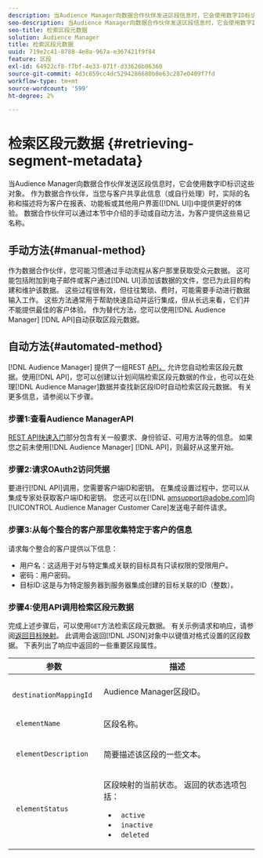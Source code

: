 ```yaml
---
description: 当Audience Manager向数据合作伙伴发送区段信息时，它会使用数字ID标识这些对象。 作为数据合作伙伴，当您与客户共享此信息（或自行处理）时，实际的名称和描述会在报表、功能板或其他用户界面(UI)中为客户提供更好的体验。 数据合作伙伴可以通过本节中介绍的手动或自动方法，为客户提供这些易记名称。
seo-description: 当Audience Manager向数据合作伙伴发送区段信息时，它会使用数字ID标识这些对象。 作为数据合作伙伴，当您与客户共享此信息（或自行处理）时，实际的名称和描述会在报表、功能板或其他用户界面(UI)中为客户提供更好的体验。 数据合作伙伴可以通过本节中介绍的手动或自动方法，为客户提供这些易记名称。
seo-title: 检索区段元数据
solution: Audience Manager
title: 检索区段元数据
uuid: 719e2c41-8788-4e8a-967a-e367421f9f84
feature: 区段
exl-id: 64922cf8-f7bf-4e33-871f-d33626b06360
source-git-commit: 4d3c859cc4dc5294286680b0e63c287e0409f7fd
workflow-type: tm+mt
source-wordcount: '599'
ht-degree: 2%

---
```


# 检索区段元数据 {#retrieving-segment-metadata}

当Audience Manager向数据合作伙伴发送区段信息时，它会使用数字ID标识这些对象。 作为数据合作伙伴，当您与客户共享此信息（或自行处理）时，实际的名称和描述将为客户在报表、功能板或其他用户界面([!DNL UI])中提供更好的体验。 数据合作伙伴可以通过本节中介绍的手动或自动方法，为客户提供这些易记名称。

## 手动方法{#manual-method}

作为数据合作伙伴，您可能习惯通过手动流程从客户那里获取受众元数据。 这可能包括附加到电子邮件或客户通过[!DNL UI]添加该数据的文件，您已为此目的构建和维护该数据。 这些过程很有效，但往往繁琐、费时，可能需要手动进行数据输入工作。 这些方法通常用于帮助快速启动并运行集成，但从长远来看，它们并不能提供最佳的客户体验。 作为替代方法，您可以使用[!DNL Audience Manager] [!DNL API]自动获取区段元数据。

## 自动方法{#automated-method}

[!DNL Audience Manager] 提供了一组REST  [API，](../../api/rest-api-main/rest-api-main.md) 允许您自动检索区段元数据。使用[!DNL API]，您可以创建以计划间隔检索区段元数据的作业，也可以在处理[!DNL Audience Manager]数据并查找新区段ID时自动检索区段元数据。 有关更多信息，请参阅以下步骤。

### 步骤1:查看Audience ManagerAPI

[REST API快速入门](../../api/rest-api-main/aam-api-getting-started.md)部分包含有关一般要求、身份验证、可用方法等的信息。 如果您之前未使用[!DNL Audience Manager] [!DNL API]，则最好从这里开始。

### 步骤2:请求OAuth2访问凭据

要进行[!DNL API]调用，您需要客户端ID和密钥。 在集成设置过程中，您可以从集成专家处获取客户端ID和密钥。 您还可以在[!DNL amsupport@adobe.com]向[!UICONTROL Audience Manager Customer Care]发送电子邮件请求。

### 步骤3:从每个整合的客户那里收集特定于客户的信息

请求每个整合的客户提供以下信息：

* 用户名：这适用于对与特定集成关联的目标具有只读权限的受限用户。
* 密码：用户密码。
* 目标ID:这是与为特定服务器到服务器集成创建的目标关联的ID（整数）。

### 步骤4:使用API调用检索区段元数据

完成上述步骤后，可以使用`GET`方法检索区段元数据。 有关示例请求和响应，请参阅[返回目标映射](../../api/rest-api-main/aam-api-destinations/aam-api-retrieve-destinations.md#return-dest-mappings)。 此调用会返回[!DNL JSON]对象中以键值对格式设置的区段数据。 下表列出了响应中返回的一些重要区段属性。

<table id="table_446384AE9A36408A9C570CB7DB72C3D6"> 
 <thead> 
  <tr> 
   <th colname="col1" class="entry"> 参数 </th> 
   <th colname="col2" class="entry"> 描述 </th> 
  </tr> 
 </thead>
 <tbody> 
  <tr> 
   <td colname="col1"> <p> <code> destinationMappingId</code> </p> </td> 
   <td colname="col2"> <p><span class="keyword">Audience Manager</span>区段ID。 </p> </td> 
  </tr> 
  <tr> 
   <td colname="col1"> <p> <code> elementName</code> </p> </td> 
   <td colname="col2"> <p>区段名称。 </p> </td> 
  </tr> 
  <tr> 
   <td colname="col1"> <p> <code> elementDescription</code> </p> </td> 
   <td colname="col2"> <p>简要描述该区段的一些文本。 </p> </td> 
  </tr> 
  <tr> 
   <td colname="col1"> <p> <code> elementStatus</code> </p> </td> 
   <td colname="col2"> <p>区段映射的当前状态。 返回的状态选项包括： </p> 
    <ul id="ul_BA3A1F5A773D4ECD9A1A3A1118BDDA8A"> 
     <li id="li_A12B858BD0AD4F35BCD50A4D113D86FF"> <code> active</code> </li> 
     <li id="li_98C04A861C2D4364B5FBD24498E8E9C5"> <code> inactive</code> </li> 
     <li id="li_1913A10948894FF3B507C0A3FE775CC1"> <code> deleted</code> </li> 
    </ul> </td> 
  </tr> 
 </tbody> 
</table>
